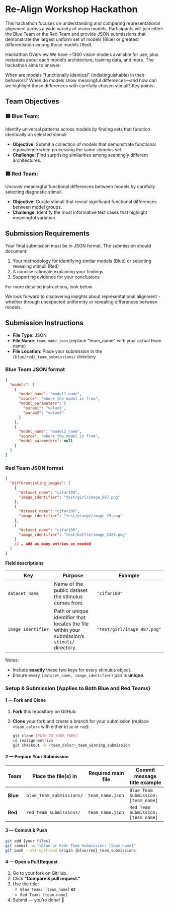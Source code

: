 # Re-Align Workshop Hackathon

This hackathon focuses on understanding and comparing representational alignment across a wide variety of vision models. Participants will join either the Blue Team or the Red Team and provide JSON submissions that demonstrate the largest uniform set of models (Blue) or greatest differentiation among those models (Red).

Hackathon Overview
We have ~1300 vision models available for use, plus metadata about each model’s architecture, training data, and more. The hackathon aims to answer:

When are models “functionally identical” (indistinguishable) in their behaviors?
When do models show meaningful differences—and how can we highlight those differences with carefully chosen stimuli?
Key points:

## Team Objectives

### 🟦 Blue Team:
Identify universal patterns across models by finding sets that function identically on selected stimuli.

- **Objective**: Submit a collection of models that demonstrate functional equivalence when processing the same stimulus set.
- **Challenge**: Find surprising similarities among seemingly different architectures.

### 🟥 Red Team:
Uncover meaningful functional differences between models by carefully selecting diagnostic stimuli.

- **Objective**: Curate stimuli that reveal significant functional differences between model groups.
- **Challenge**: Identify the most informative test cases that highlight meaningful variation.

## Submission Requirements
Your final submission must be in JSON format. The submission should document:
1. Your methodology for identifying similar models (Blue) or selecting revealing stimuli (Red)
2. A concise rationale explaining your findings
3. Supporting evidence for your conclusions

For more detailed instructions, look below

We look forward to discovering insights about representational alignment - whether through unexpected uniformity or revealing differences between models.


## Submission Instructions

- **File Type**: JSON
- **File Name**: `team_name.json` (replace "team_name" with your actual team name)
- **File Location**: Place your submission in the `{blue/red}_team_submissions/` directory

### Blue Team JSON format

```json
{
  "models": [
    {
      "model_name": "model1_name",
      "source": "where the model is from",
      "model_parameters": {
        "param1": "value1",
        "param2": "value2"
      }
    },
    {
      "model_name": "model2_name",
      "source": "where the model is from",
      "model_parameters": null
    }
  ]
}
```

### Red Team JSON format

```json
{
  "differentiating_images": [
    {
      "dataset_name": "cifar100",
      "image_identifier": "test/girl/image_987.png"
    },
    {
      "dataset_name": "cifar100",
      "image_identifier": "test/orange/image_19.png"
    },
    {
      "dataset_name": "cifar100",
      "image_identifier": "test/bottle/image_2428.png"
    }
    // … add as many entries as needed
  ]
}
```

**Field descriptions**

| Key | Purpose | Example |
|-----|---------|---------|
| `dataset_name` | Name of the public dataset the stimulus comes from. | `"cifar100"` |
| `image_identifier` | Path or unique identifier that locates the file within your submission’s `stimuli/` directory. | `"test/girl/image_987.png"` |

Notes:
- Include **exactly** these two keys for every stimulus object.  
- Ensure every `(dataset_name, image_identifier)` pair is **unique**.

### Setup & Submission (Applies to **Both Blue and Red Teams**)

#### 1&nbsp;—&nbsp;Fork and Clone
1. **Fork** this repository on GitHub:

2. **Clone** your fork and create a branch for your submission (replace `<team_color>` with either `blue` or `red`):
   ```bash
   git clone [PATH_TO_YOUR_FORK]
   cd realign-metrics
   git checkout -b <team_color>_team_winning_submission
   ```

#### 2 — Prepare Your Submission
| Team | Place the file(s) in | Required main file | Commit message title example |
|------|----------------------|--------------------|------------------------------|
| **Blue** | `blue_team_submissions/` | `team_name.json` | `Blue Team Submission: [team_name]` |
| **Red** | `red_team_submissions/` | `team_name.json` | `Red Team Submission: [team_name]` |

#### 3 — Commit & Push
```bash
git add [your files]
git commit -m "<Blue or Red> Team Submission: [team_name]"
git push --set-upstream origin {blue/red}_team_submissions
```

#### 4 — Open a Pull Request
1. Go to your fork on GitHub.
2. Click **“Compare & pull request.”**
3. Use the title:  
   - `Blue Team: [team_name]` **or**  
   - `Red Team: [team_name]`
4. Submit — you’re done! 🎉
